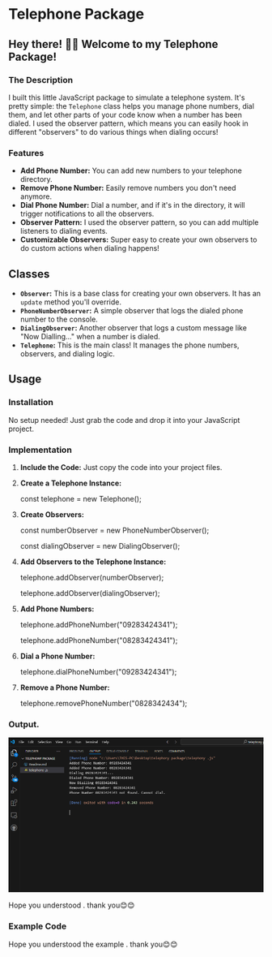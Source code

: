 # Telephone Package

## Hey there! 👋🙂 Welcome to my Telephone Package!

### The Description

I built this little JavaScript package to simulate a telephone system. It's pretty simple: the `Telephone` class helps you manage phone numbers, dial them, and let other parts of your code know when a number has been dialed. I used the observer pattern, which means you can easily hook in different "observers" to do various things when dialing occurs!

### Features

-   **Add Phone Number:** You can add new numbers to your telephone directory.
-   **Remove Phone Number:** Easily remove numbers you don't need anymore.
-   **Dial Phone Number:** Dial a number, and if it's in the directory, it will trigger notifications to all the observers.
-   **Observer Pattern:** I used the observer pattern, so you can add multiple listeners to dialing events.
-   **Customizable Observers:** Super easy to create your own observers to do custom actions when dialing happens!

## Classes

-   **`Observer`:** This is a base class for creating your own observers. It has an `update` method you'll override.
-   **`PhoneNumberObserver`:** A simple observer that logs the dialed phone number to the console.
-   **`DialingObserver`:** Another observer that logs a custom message like "Now Dialling..." when a number is dialed.
-   **`Telephone`:** This is the main class! It manages the phone numbers, observers, and dialing logic.

## Usage

### Installation

No setup needed! Just grab the code and drop it into your JavaScript project.

### Implementation

1.  **Include the Code:** Just copy the code into your project files.

2.  **Create a Telephone Instance:**

    const telephone = new Telephone();


3.  **Create Observers:**

    const numberObserver = new PhoneNumberObserver();

      const dialingObserver = new DialingObserver();


5.  **Add Observers to the Telephone Instance:**


    telephone.addObserver(numberObserver);

     telephone.addObserver(dialingObserver);


6.  **Add Phone Numbers:**


    telephone.addPhoneNumber("09283424341");

     telephone.addPhoneNumber("08283424341"); 
7.  **Dial a Phone Number:**


    telephone.dialPhoneNumber("09283424341");


8.  **Remove a Phone Number:**


    telephone.removePhoneNumber("0828342434");
### Output.
![alt text](<Screenshot 2025-02-16 120430.png>)

Hope you understood  . thank you😊😊

### Example Code
Hope you understood the example . thank you😊😊
